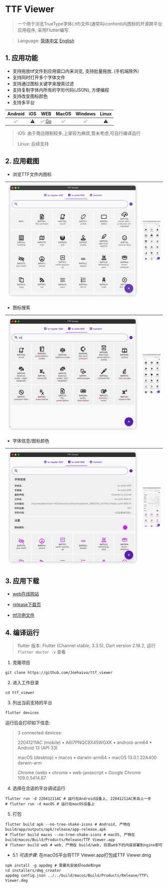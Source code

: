 # TTF Viewer

> 一个用于浏览TrueType字体(.ttf)文件(通常叫iconfont)内图标的开源跨平台应用程序, 采用Flutter编写.

> Language: [简体中文](README.zh_CN.md) [English](README.md)

## 1. 应用功能

- 支持拖放ttf文件到应用窗口内来浏览, 支持批量拖放. (手机端除外)
- 支持同时打开多个字体文件
- 支持通过图标关键字来搜索过滤
- 支持复制字体内所有的字形代码(JSON), 方便编程
- 支持改变图标颜色
- 支持多平台

| Android | iOS  |                      WEB                      | MacOS | Windows | Linux |
| :-----: | :--: | :-------------------------------------------: | :---: | :-----: | :---: |
|    ✅    |  ⚠️   | ✅ [Go](https://Joehaivo.github.io/ttf_viewer) |   ✅   |    ✅    |   ⚠️   |

> iOS: 由于商店限制较多,上架较为麻烦,暂未考虑,可自行编译运行
>
> Linux: 后续支持

## 2. 应用截图

- 浏览TTF文件内图标

| <img src="./doc/screenshot/image-20230118111747182.png" alt="image-20230118134418925" style="zoom:60%;" /> | <img src="./doc/screenshot/WechatIMG90.jpeg" alt="WechatIMG90" style="zoom: 18%;" /> |
| ------------------------------------------------------------ | ------------------------------------------------------------ |

- 图标搜索

| <img src="./doc/screenshot/image-20230118112618519.png" alt="image-20230118134610113" style="zoom:60%;" /> | <img src="./doc/screenshot/WechatIMG91.jpeg" alt="WechatIMG91" style="zoom:18%;" /> |
| ------------------------------------------------------------ | ------------------------------------------------------------ |



- 字体信息/图标颜色

| <img src="./doc/screenshot/image-20230118112553371.png" alt="image-20230118134847227" style="zoom:60%;" /> | <img src="./doc/screenshot/WechatIMG92.jpeg" alt="WechatIMG92" style="zoom:18%;" /> |
| ------------------------------------------------------------ | ------------------------------------------------------------ |



## 3. 应用下载

- [web在线网站](https://Joehaivo.github.io/ttf_viewer)

- [release下载页](https://github.com/Joehaivo/ttf_viewer/releases)

- [ttf示例文件](doc/iconfont.ttf)

## 4. 编译运行

> flutter 版本: Flutter (Channel stable, 3.3.5), Dart version 2.18.2, 运行`flutter doctor -v` 查看

1. 克隆项目

```shell
git clone https://github.com/Joehaivo/ttf_viewer
```

2. 进入工作目录

```shell
cd ttf_viewer
```

3. 列出当前支持的平台

```shell
flutter devices
```

运行后会打印如下信息:

> 3 connected devices:
>
> 22041211AC (mobile) • A6I7PNQC8X45WGXK • android-arm64  • Android 13 (API 33)
>
> macOS (desktop)     • macos            • darwin-arm64   • macOS 13.0.1 22A400 darwin-arm
>
> Chrome (web)        • chrome           • web-javascript • Google Chrome 109.0.5414.87

4. 选择在合适的平台调试运行

```shell
flutter run -d 22041211AC # 运行在Android设备上, 22041211AC来自上一步
# flutter run -d macOS # 运行在macOS设备上
```

5. 打包

```shell
flutter build apk --no-tree-shake-icons # Android, 产物在 build/app/outputs/apk/release/app-release.apk
# flutter build macos --no-tree-shake-icons # macOS, 产物在 build/macos/Build/Products/Release/TTF Viewer.app
# fluteer build web # web, 产物在 build/web, 将其web下的内容部署到nginx即可
```

- 5.1 *可选步骤*: 在macOS平台将TTF Viewer.app打包成TTF Viewer.dmg

```shell
npm install -g appdmg # 需要先安装好node和npm
cd installers/dmg_creator
appdmg config.json ../../build/macos/Build/Products/Release/TTF\ Viewer.dmg
```